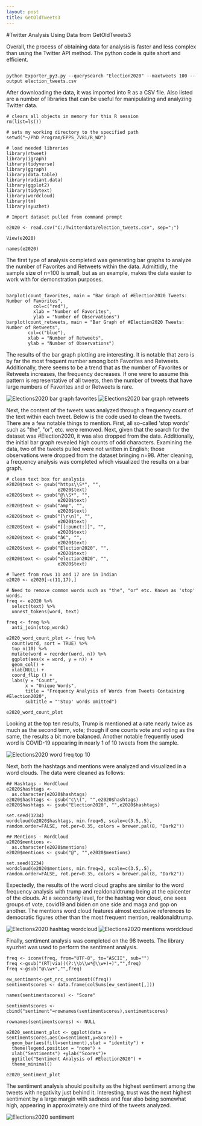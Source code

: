 ```yaml
---
layout: post
title: GetOldTweets3
---
```

#Twitter Analysis Using Data from GetOldTweets3

Overall, the process of obtaining data for analysis is faster and less complex than using the Twitter API method. The python code is quite short and efficient.

<pre><code>
python Exporter_py3.py --querysearch "Election2020" --maxtweets 100 --output election_tweets.csv
</code></pre>

After downloading the data, it was imported into R as a CSV file. Also listed are a number of libraries that can be useful for manipulating and analyzing Twitter data.

<pre><code># clears all objects in memory for this R session
rm(list=ls())

# sets my working directory to the specified path
setwd("~/PhD Program/EPPS_7V81/R_WD")

# load needed libraries
library(rtweet)
library(igraph)
library(tidyverse)
library(ggraph)
library(data.table)
library(radiant.data)
library(ggplot2)
library(tidytext)
library(wordcloud)
library(tm)
library(syuzhet)

# Import dataset pulled from command prompt

e2020 <- read.csv("C:/Twitterdata/election_tweets.csv", sep=";")

View(e2020)

names(e2020)
</code></pre>

The first type of analysis completed was generating bar graphs to analyze the number of Favorites and Retweets within the data. Admittidly, the sample size of n=100 is small, but as an example, makes the data easier to work with for demonstration purposes.

<pre><code>  
barplot(count_favorites, main = "Bar Graph of #Election2020 Tweets: Number of Favorites",
          col=c("red"),
          xlab = "Number of Favorites",
          ylab = "Number of Observations")
barplot(count_retweets, main = "Bar Graph of #Election2020 Tweets: Number of Retweets",
        col=c("blue"),
        xlab = "Number of Retweets",
        ylab = "Number of Observations")
</code></pre>

The results of the bar graph plotting are interesting. It is notable that zero is by far the most frequent number among both Favorites and Retweets. Additionally, there seems to be a trend that as the number of Favorites or Retweets increases, the frequency decreases. If one were to assume this pattern is representative of all tweets, then the number of tweets that have large numbers of Favorites and or Retweets is rare.

![Elections2020 bar graph favorites](/images/bar_e2020_favorites.png "Elections2020 bar graph favorites")
![Elections2020 bar graph retweets](/images/bar_e2020_retweets.png "Elections2020 bar graph retweets")

Next, the content of the tweets was analyzed through a frequency count of the text within each tweet. Below is the code used to clean the tweets. There are a few notable things to mention. First, all so-called 'stop words' such as "the", "or", etc. were removed. Next, given that the search for the dataset was #Election2020, it was also dropped from the data. Additionally, the initial bar graph revealed high counts of odd characters. Examining the data, two of the tweets pulled were not written in English; those observations were dropped from the dataset bringing n=98. After cleaning, a frequency analysis was completed which visualized the results on a bar graph.

<pre><code># clean text box for analysis
e2020$text <- gsub("https\\S*", "",
                   e2020$text)
e2020$text <- gsub("@\\S*", "",
                   e2020$text)
e2020$text <- gsub("amp", "",
                   e2020$text)
e2020$text <- gsub("[\r\n]", "",
                   e2020$text)
e2020$text <- gsub("[[:punct:]]", "",
                   e2020$text)
e2020$text <- gsub("â€", "",
                   e2020$text)
e2020$text <- gsub("Election2020", "",
                   e2020$text)
e2020$text <- gsub("election2020", "",
                   e2020$text)

# Tweet from rows 11 and 17 are in Indian
e2020 <- e2020[-c(11,17),]

# Need to remove common words such as "the", "or" etc. Known as 'stop' words.
freq <- e2020 %>%
  select(text) %>%
  unnest_tokens(word, text)

freq <- freq %>%
  anti_join(stop_words)
  
e2020_word_count_plot <- freq %>%
  count(word, sort = TRUE) %>%
  top_n(10) %>%
  mutate(word = reorder(word, n)) %>%
  ggplot(aes(x = word, y = n)) +
  geom_col() +
  xlab(NULL) +
  coord_flip () +
  labs(y = "Count",
       x = "Unique Words",
       title = "Frequency Analysis of Words from Tweets Containing #Election2020",
       subtitle = "'Stop' words omitted")

e2020_word_count_plot
</code></pre>

Looking at the top ten results, Trump is mentioned at a rate nearly twice as much as the second term, vote; though if one counts vote and voting as the same, the results a bit more balanced. Another notable frequently used word is COVID-19 appearing in nearly 1 of 10 tweets from the sample.

![Elections2020 word freq top 10](/images/e2020_word_freq_top10.png "Elections2020 word freq top 10")

Next, both the hashtags and mentions were analyzed and visualized in a word clouds. The data were cleaned as follows:

<pre><code>## Hashtags - WordCloud
e2020$hashtags <-
  as.character(e2020$hashtags)
e2020$hashtags <- gsub("c\\(", "",e2020$hashtags)
e2020$hashtags <- gsub("Election2020", "",e2020$hashtags)

set.seed(1234)
wordcloud(e2020$hashtags, min.freq=5, scale=c(3.5,.5), random.order=FALSE, rot.per=0.35, colors = brewer.pal(8, "Dark2"))

## Mentions - WordCloud
e2020$mentions <-
  as.character(e2020$mentions)
e2020$mentions <- gsub("@", "",e2020$mentions)

set.seed(1234)
wordcloud(e2020$mentions, min.freq=2, scale=c(3.5,.5), random.order=FALSE, rot.per=0.35, colors = brewer.pal(8, "Dark2"))
</code></pre>

Expectedly, the results of the word cloud graphs are similar to the word frequency analysis with trump and realdonaldtrump being at the epicenter of the clouds. At a secondarly level, for the hashtag wor cloud, one sees groups of vote, covid19 and biden on one side and maga and gop on another. The mentions word cloud features almost exclusive references to democratic figures other than the most frequent mention, realdonaldtrump.


![Elections2020 hashtag wordcloud](/images/e2020_hashtag_wordcloud.png "Elections2020 hashtag wordcloud")
![Elections2020 mentions wordcloud](/images/e2020_mentions_wordcloud.png "Elections2020 mentions wordcloud")

Finally, sentiment analysis was completed on the 98 tweets. The library syuzhet was used to perform the sentiment analysis. 

<pre><code>freq <- iconv(freq, from="UTF-8", to="ASCII", sub="")
freq <-gsub("(RT|via)((?:\\b\\w*@\\w+)+)","",freq)
freq <-gsub("@\\w+","",freq)

ew_sentiment<-get_nrc_sentiment((freq))
sentimentscores <- data.frame(colSums(ew_sentiment[,]))

names(sentimentscores) <- "Score"

sentimentscores <- cbind("sentiment"=rownames(sentimentscores),sentimentscores)

rownames(sentimentscores) <- NULL

e2020_sentiment_plot <- ggplot(data = sentimentscores,aes(x=sentiment,y=Score)) +
  geom_bar(aes(fill=sentiment),stat = "identity") +
  theme(legend.position = "none") +
  xlab("Sentiments") +ylab("Scores")+
  ggtitle("Sentiment Analysis of #Election2020") +
  theme_minimal()

e2020_sentiment_plot
</code></pre>

The sentiment analysis should positvity as the highest sentiment among the tweets with negativity just behind it. Interesting, trust was the next highest sentiment by a large margin with sadness and fear also being somewhat high, appearing in approximately one third of the tweets analyzed. 

![Elections2020 sentiment](/images/sentiment_analysis_hashtag_e2020.png "Elections2020 sentiment")
